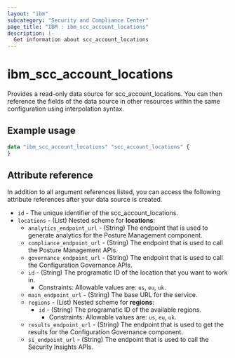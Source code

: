 ```yaml
---
layout: "ibm"
subcategory: "Security and Compliance Center"
page_title: "IBM : ibm_scc_account_locations"
description: |-
  Get information about scc_account_locations
---
```


# ibm_scc_account_locations

Provides a read-only data source for scc_account_locations. You can then reference the fields of the data source in other resources within the same configuration using interpolation syntax.

## Example usage

```terraform
data "ibm_scc_account_locations" "scc_account_locations" {
}
```


## Attribute reference

In addition to all argument references listed, you can access the following attribute references after your data source is created.

* `id` - The unique identifier of the scc_account_locations.
* `locations` - (List)
Nested scheme for **locations**:
	* `analytics_endpoint_url` - (String) The endpoint that is used to generate analytics for the Posture Management component.
	* `compliance_endpoint_url` - (String) The endpoint that is used to call the Posture Management APIs.
	* `governance_endpoint_url` - (String) The endpoint that is used to call the Configuration Governance APIs.
	* `id` - (String) The programatic ID of the location that you want to work in.
	  * Constraints: Allowable values are: `us`, `eu`, `uk`.
	* `main_endpoint_url` - (String) The base URL for the service.
	* `regions` - (List)
	Nested scheme for **regions**:
		* `id` - (String) The programatic ID of the available regions.
		  * Constraints: Allowable values are: `us`, `eu`, `uk`.
	* `results_endpoint_url` - (String) The endpoint that is used to get the results for the Configuration Governance component.
	* `si_endpoint_url` - (String) The endpoint that is used to call the Security Insights APIs.
